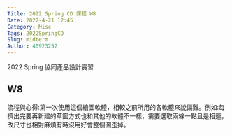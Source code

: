 ```yaml
---
Title: 2022 Spring CD 課程 W8
Date: 2022-4-21 12:45
Category: Misc
Tags: 2022SpringCD
Slug: midterm
Author: 40923252
---
```


2022 Spring 協同產品設計實習

<!-- PELICAN_END_SUMMARY -->

W8
----

流程與心得:第一次使用這個繪圖軟體，相較之前所用的各軟體來說偏難。例如:每擠出完要再新建的草圖方式也和其他的軟體不一樣，需要選取兩線一點且是相連，改尺寸也相對麻煩有時沒用好會整個圖歪掉。